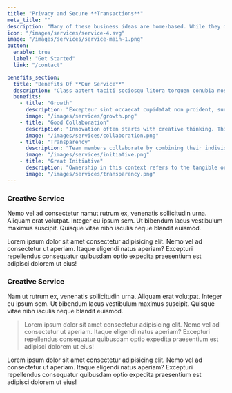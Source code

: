 ```yaml
---
title: "Privacy and Secure **Transactions**"
meta_title: ""
description: "Many of these business ideas are home-based. While they may not make you a billionaire"
icon: "/images/services/service-4.svg"
image: "/images/services/service-main-1.png"
button:
  enable: true
  label: "Get Started"
  link: "/contact"

benefits_section:
  title: "Benefits Of **Our Service**"
  description: "Class aptent taciti sociosqu litora torquen conubia nostramase inceptos himenaeo phasellus metus nisl euismod."
  benefits:
    - title: "Growth"
      description: "Excepteur sint occaecat cupidatat non proident, sunt in culpa qui officia deserunt mollit"
      image: "/images/services/growth.png"
    - title: "Good Collaboration"
      description: "Innovation often starts with creative thinking. This involves the ability to generate unique"
      image: "/images/services/collaboration.png"
    - title: "Transparency"
      description: "Team members collaborate by combining their individual skills, strengths, and perspectives"
      image: "/images/services/initiative.png"
    - title: "Great Initiative"
      description: "Ownership in this context refers to the tangible or intangible items that an individual has"
      image: "/images/services/transparency.png"
---
```

### Creative Service

Nemo vel ad consectetur namut rutrum ex, venenatis sollicitudin urna. Aliquam erat volutpat. Integer eu ipsum sem. Ut bibendum lacus vestibulum maximus suscipit. Quisque vitae nibh iaculis neque blandit euismod.

Lorem ipsum dolor sit amet consectetur adipisicing elit. Nemo vel ad consectetur ut aperiam. Itaque eligendi natus aperiam? Excepturi repellendus consequatur quibusdam optio expedita praesentium est adipisci dolorem ut eius!

### Creative Service

Nam ut rutrum ex, venenatis sollicitudin urna. Aliquam erat volutpat. Integer eu ipsum sem. Ut bibendum lacus vestibulum maximus suscipit. Quisque vitae nibh iaculis neque blandit euismod.

> Lorem ipsum dolor sit amet consectetur adipisicing elit. Nemo vel ad consectetur ut aperiam. Itaque eligendi natus aperiam? Excepturi repellendus consequatur quibusdam optio expedita praesentium est adipisci dolorem ut eius!

Lorem ipsum dolor sit amet consectetur adipisicing elit. Nemo vel ad consectetur ut aperiam. Itaque eligendi natus aperiam? Excepturi repellendus consequatur quibusdam optio expedita praesentium est adipisci dolorem ut eius!
